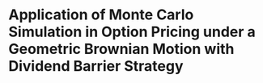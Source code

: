 # Application of Monte Carlo Simulation in Option  Pricing under a Geometric Brownian Motion with  Dividend Barrier Strategy

